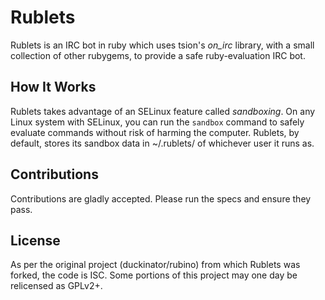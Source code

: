 Rublets
=======

Rublets is an IRC bot in ruby which uses tsion's *on_irc* library, with a small collection of other rubygems, to provide a safe ruby-evaluation IRC bot.

How It Works
------------

Rublets takes advantage of an SELinux feature called *sandboxing*. On any Linux system with SELinux, you can run the `sandbox` command to safely evaluate commands without risk of harming the computer. Rublets, by default, stores its sandbox data in ~/.rublets/ of whichever user it runs as.

Contributions
-------------

Contributions are gladly accepted. Please run the specs and ensure they pass.

License
-------

As per the original project (duckinator/rubino) from which Rublets was forked, the code is ISC. Some portions of this project may one day be relicensed as GPLv2+.
